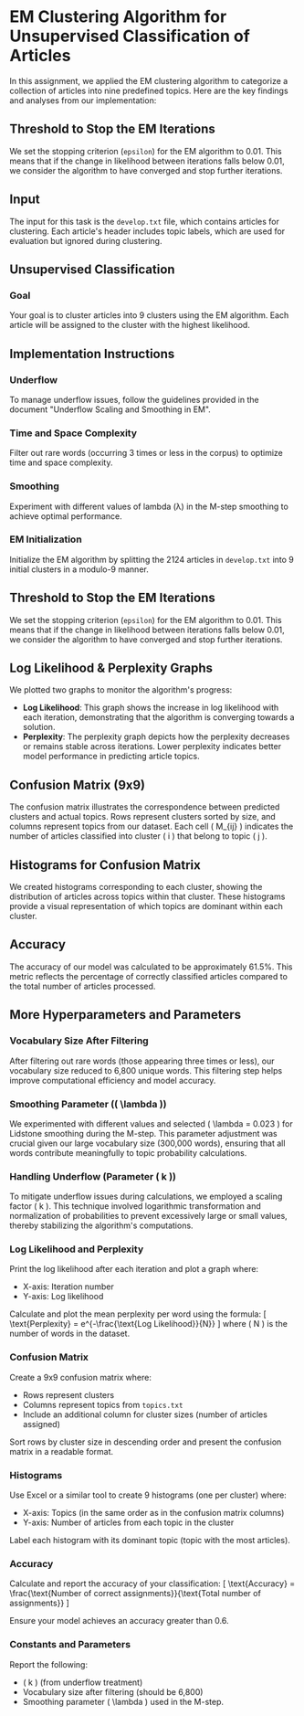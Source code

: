 
# EM Clustering Algorithm for Unsupervised Classification of Articles

In this assignment, we applied the EM clustering algorithm to categorize a collection of articles into nine predefined topics. Here are the key findings and analyses from our implementation:

## Threshold to Stop the EM Iterations

We set the stopping criterion (`epsilon`) for the EM algorithm to 0.01. This means that if the change in likelihood between iterations falls below 0.01, we consider the algorithm to have converged and stop further iterations.


## Input

The input for this task is the `develop.txt` file, which contains articles for clustering. Each article's header includes topic labels, which are used for evaluation but ignored during clustering.

## Unsupervised Classification

### Goal
Your goal is to cluster articles into 9 clusters using the EM algorithm. Each article will be assigned to the cluster with the highest likelihood.

## Implementation Instructions

### Underflow

To manage underflow issues, follow the guidelines provided in the document "Underflow Scaling and Smoothing in EM".

### Time and Space Complexity

Filter out rare words (occurring 3 times or less in the corpus) to optimize time and space complexity.

### Smoothing

Experiment with different values of lambda (λ) in the M-step smoothing to achieve optimal performance.

### EM Initialization

Initialize the EM algorithm by splitting the 2124 articles in `develop.txt` into 9 initial clusters in a modulo-9 manner.

## Threshold to Stop the EM Iterations

We set the stopping criterion (`epsilon`) for the EM algorithm to 0.01. This means that if the change in likelihood between iterations falls below 0.01, we consider the algorithm to have converged and stop further iterations.

## Log Likelihood & Perplexity Graphs

We plotted two graphs to monitor the algorithm's progress:
- **Log Likelihood**: This graph shows the increase in log likelihood with each iteration, demonstrating that the algorithm is converging towards a solution.
- **Perplexity**: The perplexity graph depicts how the perplexity decreases or remains stable across iterations. Lower perplexity indicates better model performance in predicting article topics.

## Confusion Matrix (9x9)

The confusion matrix illustrates the correspondence between predicted clusters and actual topics. Rows represent clusters sorted by size, and columns represent topics from our dataset. Each cell \( M_{ij} \) indicates the number of articles classified into cluster \( i \) that belong to topic \( j \).

## Histograms for Confusion Matrix

We created histograms corresponding to each cluster, showing the distribution of articles across topics within that cluster. These histograms provide a visual representation of which topics are dominant within each cluster.

## Accuracy

The accuracy of our model was calculated to be approximately 61.5%. This metric reflects the percentage of correctly classified articles compared to the total number of articles processed.

## More Hyperparameters and Parameters

### Vocabulary Size After Filtering

After filtering out rare words (those appearing three times or less), our vocabulary size reduced to 6,800 unique words. This filtering step helps improve computational efficiency and model accuracy.

### Smoothing Parameter (\( \lambda \))

We experimented with different values and selected \( \lambda = 0.023 \) for Lidstone smoothing during the M-step. This parameter adjustment was crucial given our large vocabulary size (300,000 words), ensuring that all words contribute meaningfully to topic probability calculations.

### Handling Underflow (Parameter \( k \))

To mitigate underflow issues during calculations, we employed a scaling factor \( k \). This technique involved logarithmic transformation and normalization of probabilities to prevent excessively large or small values, thereby stabilizing the algorithm's computations.
### Log Likelihood and Perplexity

Print the log likelihood after each iteration and plot a graph where:
- X-axis: Iteration number
- Y-axis: Log likelihood

Calculate and plot the mean perplexity per word using the formula:
\[
\text{Perplexity} = e^{-\frac{\text{Log Likelihood}}{N}}
\]
where \( N \) is the number of words in the dataset.

### Confusion Matrix

Create a 9x9 confusion matrix where:
- Rows represent clusters
- Columns represent topics from `topics.txt`
- Include an additional column for cluster sizes (number of articles assigned)

Sort rows by cluster size in descending order and present the confusion matrix in a readable format.

### Histograms

Use Excel or a similar tool to create 9 histograms (one per cluster) where:
- X-axis: Topics (in the same order as in the confusion matrix columns)
- Y-axis: Number of articles from each topic in the cluster

Label each histogram with its dominant topic (topic with the most articles).

### Accuracy

Calculate and report the accuracy of your classification:
\[
\text{Accuracy} = \frac{\text{Number of correct assignments}}{\text{Total number of assignments}}
\]

Ensure your model achieves an accuracy greater than 0.6.

### Constants and Parameters

Report the following:
- \( k \) (from underflow treatment)
- Vocabulary size after filtering (should be 6,800)
- Smoothing parameter \( \lambda \) used in the M-step.



